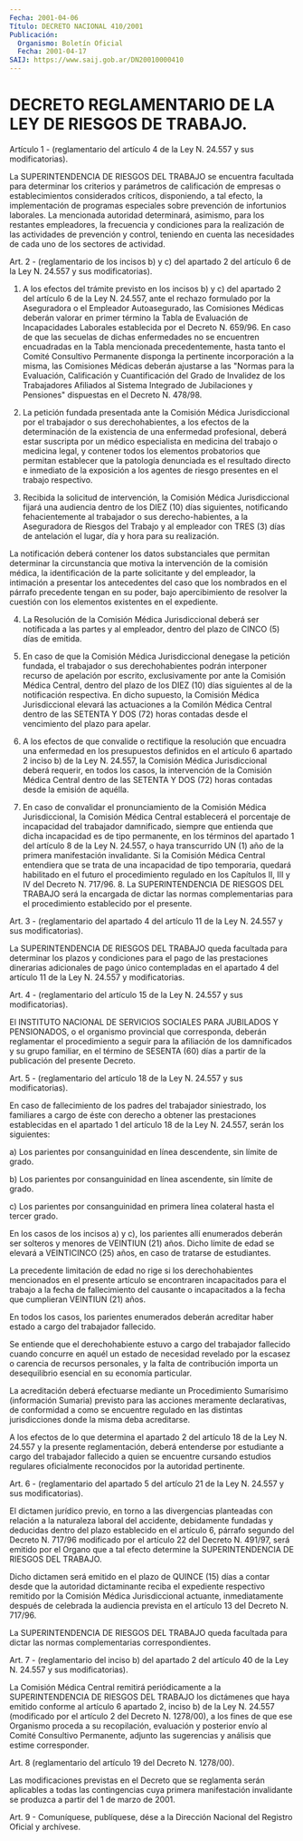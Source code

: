 ```yaml
---
Fecha: 2001-04-06
Título: DECRETO NACIONAL 410/2001
Publicación:
  Organismo: Boletín Oficial
  Fecha: 2001-04-17
SAIJ: https://www.saij.gob.ar/DN20010000410
---
```

# DECRETO REGLAMENTARIO DE LA LEY DE RIESGOS DE TRABAJO.

<a id="1"></a>
Artículo  1 -  (reglamentario  del artículo 4 de la Ley N. 24.557 y sus modificatorias).

La SUPERINTENDENCIA DE RIESGOS  DEL  TRABAJO se encuentra facultada para  determinar  los  criterios y parámetros  de  calificación  de empresas o establecimientos  considerados  críticos, disponiendo, a tal  efecto,  la  implementación  de  programas  especiales   sobre prevención  de    infortunios laborales.  La mencionada autoridad determinará,    asimismo,  para  los  restantes  empleadores,    la frecuencia y condiciones  para la realización de las actividades de prevención y control, teniendo  en  cuenta  las necesidades de cada uno de los sectores de actividad.

<a id="2"></a>
Art. 2 - (reglamentario de los incisos b) y  c) del apartado 2 del artículo  6  de  la  Ley  N.   24.557  y  sus  modificatorias).

1. A los efectos del trámite previsto en los incisos  b)  y  c) del apartado  2 del  artículo  6 de la Ley N. 24.557, ante el rechazo formulado por la Aseguradora  o  el  Empleador  Autoasegurado,  las Comisiones  Médicas  deberán valorar en primer término la Tabla de Evaluación de Incapacidades Laborales establecida por el Decreto N. 659/96. En caso de que las secuelas de dichas enfermedades no se encuentren encuadradas en la Tabla mencionada  precedentemente, hasta tanto el Comité Consultivo Permanente disponga la pertinente incorporación a la misma, las Comisiones Médicas deberán  ajustarse  a  las "Normas para  la  Evaluación,  Calificación  y Cuantificación del Grado  de Invalidez de los Trabajadores Afiliados  al  Sistema  Integrado  de Jubilaciones  y  Pensiones"  dispuestas  en  el  Decreto N. 478/98.

2.    La  petición  fundada  presentada  ante  la  Comisión  Médica Jurisdiccional  por  el  trabajador  o  sus derechohabientes, a los efectos  de la determinación de la existencia  de  una  enfermedad profesional, deberá  estar  suscripta por un médico especialista en medicina  del  trabajo  o medicina  legal,  y  contener  todos  los elementos probatorios que  permitan  establecer  que  la  patología denunciada  es el resultado directo e inmediato de la exposición  a los  agentes  de  riesgo presentes  en  el  trabajo  respectivo.

3.  Recibida la  solicitud  de  intervención,  la  Comisión  Médica Jurisdiccional  fijará  una  audiencia dentro de los DIEZ (10) días siguientes, notificando  fehacientemente    al  trabajador  o  sus derecho-habientes,  a la Aseguradora de Riesgos  del  Trabajo  y al empleador con TRES (3) días de antelación el lugar, día y hora para su realización.

La  notificación  deberá   contener  los  datos  substanciales  que permitan determinar la circunstancia  que motiva la intervención de la comisión médica, la identificación de la parte solicitante y del empleador, la intimación a presentar los  antecedentes del caso que los nombrados en el párrafo precedente tengan  en  su  poder,  bajo apercibimiento de resolver la cuestión con los elementos existentes en el expediente.

4.  La  Resolución  de la Comisión Médica Jurisdiccional deberá ser notificada a las partes  y  al empleador, dentro del plazo de CINCO (5) días de emitida.

5. En caso de que la Comisión  Médica  Jurisdiccional  denegase  la petición  fundada,  el  trabajador  o  sus  derechohabientes podrán interponer  recurso  de apelación por escrito,  exclusivamente  por ante la Comisión Médica  Central, dentro del plazo de los DIEZ (10) días  siguientes  al  de  la  notificación   respectiva.  En  dicho supuesto, la Comisión Médica Jurisdiccional elevará las actuaciones a la Comilón Médica Central dentro de las SETENTA  Y DOS (72) horas contadas desde el vencimiento del plazo para apelar.

6.  A  los efectos de que convalide o rectifique la resolución  que encuadra  una  enfermedad  en  los  presupuestos  definidos  en  el artículo  6  apartado 2 inciso b) de la Ley N. 24.557, la Comisión Médica  Jurisdiccional  deberá  requerir,  en  todos  los casos, la intervención de la Comisión Médica Central dentro de las  SETENTA Y DOS (72) horas contadas desde la emisión de aquélla.

7.  En caso de convalidar el pronunciamiento de la Comisión  Médica Jurisdiccional,    la    Comisión  Médica  Central  establecerá  el porcentaje de  incapacidad  del trabajador damnificado, siempre que entienda  que dicha incapacidad  es  de  tipo  permanente,  en  los términos del apartado 1 del artículo 8 de la Ley N. 24.557, o haya transcurrido UN (1) año de la primera manifestación invalidante. Si la  Comisión   Médica  Central  entendiera  que  se  trata  de  una incapacidad de  tipo temporaria, quedará habilitado en el futuro el procedimiento regulado en los Capítulos II, III y IV del Decreto N. 717/96. 8. La SUPERINTENDENCIA  DE RIESGOS DEL TRABAJO será la encargada de dictar las normas complementarias para el procedimiento establecido por el presente.

<a id="3"></a>
Art. 3 - (reglamentario  del  apartado 4 del artículo 11 de la Ley N. 24.557 y sus modificatorias).

La SUPERINTENDENCIA DE RIESGOS DEL  TRABAJO  queda   facultada para determinar los plazos y condiciones  para el pago de las prestaciones dinerarias  adicionales de pago único contempladas  en el  apartado 4 del artículo 11 de la Ley N. 24.557 y modificatorias.

<a id="4"></a>
Art.  4 - (reglamentario del artículo 15 de la Ley N. 24.557 y sus modificatorias).

El INSTITUTO  NACIONAL  DE  SERVICIOS  SOCIALES  PARA   JUBILADOS Y PENSIONADOS,  o  el organismo provincial  que corresponda,  deberán reglamentar el procedimiento    a  seguir para la afiliación de los damnificados y  su grupo familiar, en  el  término de SESENTA (60) días a partir de la publicación del presente Decreto.

<a id="5"></a>
Art. 5 - (reglamentario del artículo 18 de  la Ley N. 24.557 y sus modificatorias).

En caso de fallecimiento de los padres del trabajador  siniestrado, los familiares a cargo de éste con derecho a obtener las prestaciones establecidas en el apartado 1 del artículo  18  de  la Ley   N.  24.557,  serán  los  siguientes:

a) Los parientes  por consanguinidad  en  línea  descendente,  sin límite  de  grado.

b) Los parientes por consanguinidad en línea ascendente, sin límite de grado.

c) Los  parientes  por  consanguinidad  en  primera línea colateral hasta el tercer grado.

En los casos de los incisos a) y c), los parientes  allí enumerados deberán ser solteros y menores de VEINTIUN (21) años.  Dicho límite de edad se elevará a VEINTICINCO (25) años, en caso de tratarse  de estudiantes.

La  precedente  limitación  de edad no rige si los derechohabientes mencionados en el presente artículo  se  encontraren  incapacitados para  el  trabajo  a  la  fecha  de  fallecimiento  del causante  o incapacitados  a  la  fecha  que  cumplieran  VEINTIUN  (21)   años.

En  todos  los  casos,  los  parientes enumerados deberán acreditar haber estado a cargo del trabajador fallecido.

Se entiende que el derechohabiente  estuvo  a  cargo del trabajador fallecido cuando concurre en aquél un estado de  necesidad revelado por la escasez o carencia de recursos personales,  y  la  falta  de contribución  importa  un  desequilibrio  esencial  en  su economía particular.

La    acreditación  deberá  efectuarse  mediante  un  Procedimiento Sumarísimo   (información  Sumaria)  previsto  para  las  acciones meramente declarativas, de conformidad a como se encuentre regulado en las distintas  jurisdicciones  donde  la  misma deba acreditarse.

A los efectos de lo que determina el apartado  2 del artículo 18 de la  Ley  N. 24.557 y la presente reglamentación, deberá  entenderse por  estudiante  a  cargo  del  trabajador  fallecido  a  quien  se encuentre  cursando estudios regulares oficialmente reconocidos por la autoridad pertinente.

<a id="6"></a>
Art. 6 - (reglamentario  del  apartado 5 del artículo 21 de la Ley N. 24.557 y sus modificatorias).

El dictamen jurídico previo, en torno a las divergencias planteadas con  relación a la naturaleza laboral  del  accidente,  debidamente fundadas y deducidas dentro del plazo establecido en el artículo 6, párrafo  segundo  del Decreto N. 717/96 modificado por el artículo 22 del Decreto N. 491/97,  será  emitido  por  el  Organo que a tal  efecto  determine  la  SUPERINTENDENCIA  DE  RIESGOS  DEL   TRABAJO.

Dicho  dictamen  será  emitido  en  el plazo de QUINCE (15) días  a contar  desde que la autoridad dictaminante  reciba  el  expediente respectivo remitido por la Comisión Médica Jurisdiccional actuante, inmediatamente  después  de  celebrada  la audiencia prevista en el artículo 13 del Decreto N. 717/96.

La  SUPERINTENDENCIA DE RIESGOS DEL TRABAJO  queda  facultada  para dictar las normas complementarias correspondientes.

<a id="7"></a>
Art.  7  - (reglamentario del inciso b) del apartado 2 del artículo 40 de la Ley N. 24.557 y sus modificatorias).

La Comisión Médica Central remitirá periódicamente a la SUPERINTENDENCIA  DE  RIESGOS  DEL  TRABAJO los dictámenes que haya emitido conforme al artículo 6 apartado  2, inciso b) de la Ley N. 24.557 (modificado por el artículo 2 del Decreto  N. 1278/00),  a los   fines  de  que  ese  Organismo  proceda  a  su  recopilación, evaluación  y  posterior  envío  al  Comité  Consultivo Permanente, adjunto  las  sugerencias  y  análisis  que  estime    corresponder.

<a id="8"></a>
Art.  8  (reglamentario  del  artículo  19 del Decreto N. 1278/00).

Las modificaciones previstas en el Decreto  que se reglamenta serán aplicables  a  todas  las contingencias cuya primera  manifestación invalidante se produzca a  partir  del  1  de  marzo  de 2001.

<a id="9"></a>
Art. 9 - Comuníquese, publíquese, dése a la Dirección Nacional del Registro Oficial y archívese.